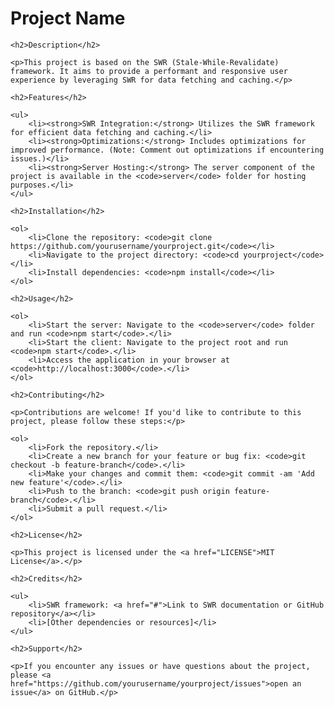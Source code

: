 <h1>Project Name</h1>

    <h2>Description</h2>

    <p>This project is based on the SWR (Stale-While-Revalidate) framework. It aims to provide a performant and responsive user experience by leveraging SWR for data fetching and caching.</p>

    <h2>Features</h2>

    <ul>
        <li><strong>SWR Integration:</strong> Utilizes the SWR framework for efficient data fetching and caching.</li>
        <li><strong>Optimizations:</strong> Includes optimizations for improved performance. (Note: Comment out optimizations if encountering issues.)</li>
        <li><strong>Server Hosting:</strong> The server component of the project is available in the <code>server</code> folder for hosting purposes.</li>
    </ul>

    <h2>Installation</h2>

    <ol>
        <li>Clone the repository: <code>git clone https://github.com/yourusername/yourproject.git</code></li>
        <li>Navigate to the project directory: <code>cd yourproject</code></li>
        <li>Install dependencies: <code>npm install</code></li>
    </ol>

    <h2>Usage</h2>

    <ol>
        <li>Start the server: Navigate to the <code>server</code> folder and run <code>npm start</code>.</li>
        <li>Start the client: Navigate to the project root and run <code>npm start</code>.</li>
        <li>Access the application in your browser at <code>http://localhost:3000</code>.</li>
    </ol>

    <h2>Contributing</h2>

    <p>Contributions are welcome! If you'd like to contribute to this project, please follow these steps:</p>

    <ol>
        <li>Fork the repository.</li>
        <li>Create a new branch for your feature or bug fix: <code>git checkout -b feature-branch</code>.</li>
        <li>Make your changes and commit them: <code>git commit -am 'Add new feature'</code>.</li>
        <li>Push to the branch: <code>git push origin feature-branch</code>.</li>
        <li>Submit a pull request.</li>
    </ol>

    <h2>License</h2>

    <p>This project is licensed under the <a href="LICENSE">MIT License</a>.</p>

    <h2>Credits</h2>

    <ul>
        <li>SWR framework: <a href="#">Link to SWR documentation or GitHub repository</a></li>
        <li>[Other dependencies or resources]</li>
    </ul>

    <h2>Support</h2>

    <p>If you encounter any issues or have questions about the project, please <a href="https://github.com/yourusername/yourproject/issues">open an issue</a> on GitHub.</p>
